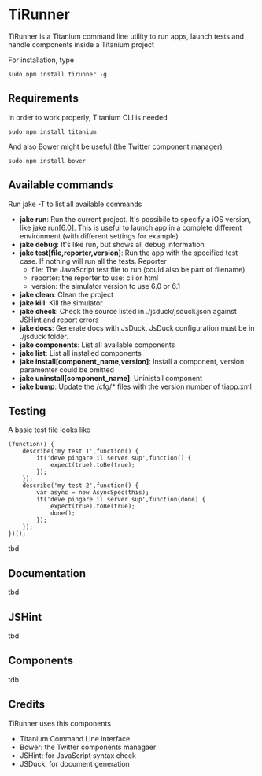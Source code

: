 # TiRunner

TiRunner is a Titanium command line utility to run apps, launch tests and handle components inside a Titanium project 

For installation, type

	sudo npm install tirunner -g

## Requirements
In order to work properly, Titanium CLI is needed

	sudo npm install titanium
	
And also Bower might be useful (the Twitter component manager)

	sudo npm install bower	

## Available commands
Run jake -T to list all available commands

- **jake run**: Run the current project. It's possibile to specify a iOS version, like jake run[6.0]. This is useful to launch app in a complete different environment (with different settings for example)
- **jake debug**: It's like run, but shows all debug information
- **jake test[file,reporter,version]**: Run the app with the specified test case. If nothing will run all the tests. Reporter
	- file: The JavaScript test file to run (could also be part of filename)
	- reporter: the reporter to use: cli or html
	- version: the simulator version to use 6.0 or 6.1
- **jake clean**: Clean the project
- **jake kill**: Kill the simulator
- **jake check**: Check the source listed in ./jsduck/jsduck.json against JSHint and report errors
- **jake docs**: Generate docs with JsDuck. JsDuck configuration must be in ./jsduck folder.
- **jake components**: List all available components
- **jake list**: List all installed components
- **jake install[component_name,version]**: Install a component, version paramenter could be omitted
- **jake uninstall[component_name]**: Uninistall component
- **jake bump**: Update the /cfg/* files with the version number of tiapp.xml

## Testing
A basic test file looks like

	(function() {
		describe('my test 1',function() {		
			it('deve pingare il server sup',function() {
				expect(true).toBe(true);	
			});
		});
		describe('my test 2',function() {
			var async = new AsyncSpec(this);
			it('deve pingare il server sup',function(done) {
				expect(true).toBe(true);
				done();	
			});
		});
	})();

tbd


## Documentation
tbd

## JSHint
tbd

## Components
tdb

## Credits
TiRunner uses this components

- Titanium Command Line Interface
- Bower: the Twitter components managaer
- JSHint: for JavaScript syntax check
- JSDuck: for document generation

